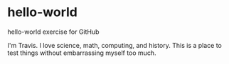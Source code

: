 # hello-world
hello-world exercise for GitHub

I'm Travis. I love science, math, computing, and history.
This is a place to test things without embarrassing myself too much.
